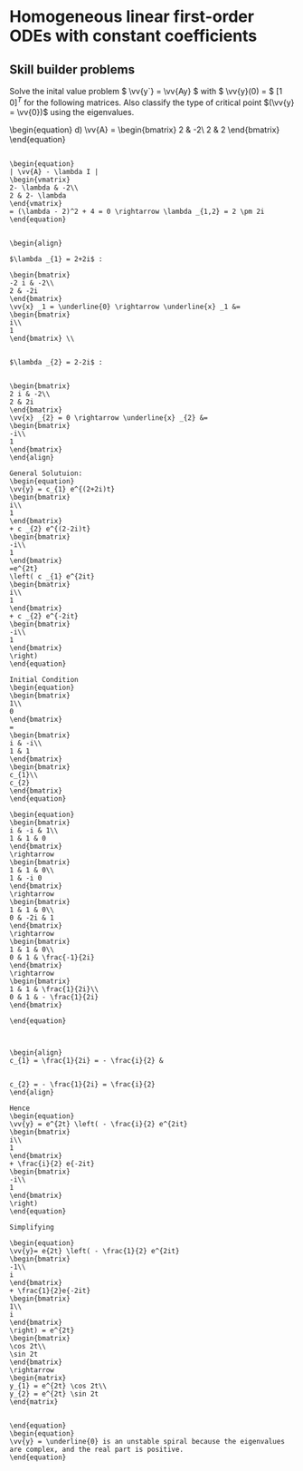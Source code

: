 # Homogeneous linear first-order ODEs with constant coefficients

## Skill builder problems

Solve the inital value problem $ \vv{y`} = \vv{Ay} $ with $ \vv{y}(0) = $ [1 0]$^T$ for the following matrices. Also classify the type of critical point $(\vv{y} = \vv{0})$ using the eigenvalues. 


\begin{equation}
d) \vv{A} =
\begin{bmatrix}
2 & -2\\
2 & 2
\end{bmatrix}
\end{equation}

```{solution}

\begin{equation}
| \vv{A} - \lambda I |
\begin{vmatrix}
2- \lambda & -2\\
2 & 2- \lambda
\end{vmatrix}
= (\lambda - 2)^2 + 4 = 0 \rightarrow \lambda _{1,2} = 2 \pm 2i
\end{equation}


\begin{align}

$\lambda _{1} = 2+2i$ :

\begin{bmatrix}
-2 i & -2\\
2 & -2i
\end{bmatrix}
\vv{x} _1 = \underline{0} \rightarrow \underline{x} _1 &= 
\begin{bmatrix}
i\\
1
\end{bmatrix} \\


$\lambda _{2} = 2-2i$ :


\begin{bmatrix}
2 i & -2\\
2 & 2i
\end{bmatrix}
\vv{x} _{2} = 0 \rightarrow \underline{x} _{2} &= 
\begin{bmatrix}
-i\\
1
\end{bmatrix}
\end{align}

General Solutuion:
\begin{equation}
\vv{y} = c_{1} e^{(2+2i)t}
\begin{bmatrix}
i\\
1
\end{bmatrix}
+ c _{2} e^{(2-2i)t}
\begin{bmatrix}
-i\\
1
\end{bmatrix}
=e^{2t}
\left( c _{1} e^{2it}
\begin{bmatrix}
i\\
1
\end{bmatrix}
+ c _{2} e^{-2it} 
\begin{bmatrix}
-i\\
1
\end{bmatrix}
\right)
\end{equation}

Initial Condition
\begin{equation}
\begin{bmatrix}
1\\
0
\end{bmatrix}
=
\begin{bmatrix}
i & -i\\
1 & 1
\end{bmatrix}
\begin{bmatrix}
c_{1}\\
c_{2}
\end{bmatrix}
\end{equation}

\begin{equation}
\begin{bmatrix}
i & -i & 1\\
1 & 1 & 0
\end{bmatrix}
\rightarrow
\begin{bmatrix}
1 & 1 & 0\\
1 & -i 0
\end{bmatrix}
\rightarrow
\begin{bmatrix}
1 & 1 & 0\\
0 & -2i & 1
\end{bmatrix}
\rightarrow
\begin{bmatrix}
1 & 1 & 0\\
0 & 1 & \frac{-1}{2i}
\end{bmatrix}
\rightarrow
\begin{bmatrix}
1 & 1 & \frac{1}{2i}\\
0 & 1 & - \frac{1}{2i}
\end{bmatrix}

\end{equation}



\begin{align}
c_{1} = \frac{1}{2i} = - \frac{i}{2} &


c_{2} = - \frac{1}{2i} = \frac{i}{2}
\end{align}

Hence
\begin{equation}
\vv{y} = e^{2t} \left( - \frac{i}{2} e^{2it}
\begin{bmatrix}
i\\
1
\end{bmatrix}
+ \frac{i}{2} e{-2it}
\begin{bmatrix}
-i\\
1
\end{bmatrix}
\right)
\end{equation}

Simplifying

\begin{equation}
\vv{y}= e{2t} \left( - \frac{1}{2} e^{2it}
\begin{bmatrix}
-1\\
i
\end{bmatrix}
+ \frac{1}{2}e{-2it}
\begin{bmatrix}
1\\
i
\end{bmatrix}
\right) = e^{2t}
\begin{bmatrix}
\cos 2t\\
\sin 2t
\end{bmatrix}
\rightarrow
\begin{matrix}
y_{1} = e^{2t} \cos 2t\\
y_{2} = e^{2t} \sin 2t
\end{matrix}


\end{equation}
\begin{equation}
\vv{y} = \underline{0} is an unstable spiral because the eigenvalues are complex, and the real part is positive.
\end{equation}
```
